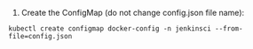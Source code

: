 1. Create the ConfigMap (do not change config.json file name):
```
kubectl create configmap docker-config -n jenkinsci --from-file=config.json
```
